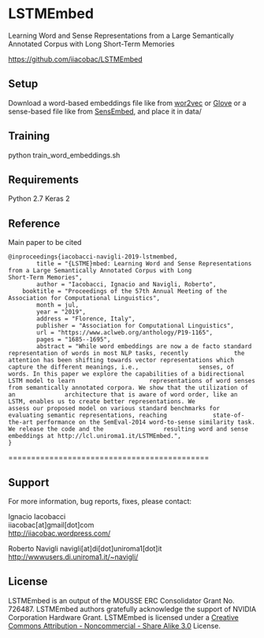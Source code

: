 # LSTMEmbed
Learning Word and Sense Representations from a Large Semantically Annotated Corpus with Long Short-Term Memories

https://github.com/iiacobac/LSTMEmbed

## Setup

Download a word-based embeddings file like from [wor2vec](https://code.google.com/archive/p/word2vec/) or [Glove](https://nlp.stanford.edu/projects/glove/) or a sense-based file like from [SensEmbed](https://iiacobac.wixsite.com/sensembed), and place it in data/


## Training

python train_word_embeddings.sh

## Requirements

   Python 2.7
   Keras 2

## Reference

Main paper to be cited

	@inproceedings{iacobacci-navigli-2019-lstmembed,
    		title = "{LSTME}mbed: Learning Word and Sense Representations from a Large Semantically Annotated Corpus with Long 			   Short-Term Memories",
    		author = "Iacobacci, Ignacio and Navigli, Roberto",
   		booktitle = "Proceedings of the 57th Annual Meeting of the Association for Computational Linguistics",
    		month = jul,
    		year = "2019",
    		address = "Florence, Italy",
    		publisher = "Association for Computational Linguistics",
    		url = "https://www.aclweb.org/anthology/P19-1165",
    		pages = "1685--1695",
    		abstract = "While word embeddings are now a de facto standard representation of words in most NLP tasks, recently 			  the attention has been shifting towards vector representations which capture the different meanings, i.e., 			     senses, of words. In this paper we explore the capabilities of a bidirectional LSTM model to learn 			      	representations of word senses from semantically annotated corpora. We show that the utilization of an 				architecture that is aware of word order, like an LSTM, enables us to create better representations. We 			assess our proposed model on various standard benchmarks for evaluating semantic representations, reaching 			   state-of-the-art performance on the SemEval-2014 word-to-sense similarity task. We release the code and the 			       resulting word and sense embeddings at http://lcl.uniroma1.it/LSTMEmbed.",
	}

============================================

## Support

For more information, bug reports, fixes, please contact:  

Ignacio Iacobacci   
iiacobac[at]gmail[dot]com  
http://iiacobac.wordpress.com/  

Roberto Navigli
navigli[at]di[dot]uniroma1[dot]it
http://wwwusers.di.uniroma1.it/~navigli/

## License

LSTMEmbed is an output of the MOUSSE ERC Consolidator Grant  No. 726487.
LSTMEmbed authors gratefully acknowledge the support of NVIDIA Corporation Hardware Grant.
LSTMEmbed is licensed under a [Creative Commons Attribution - Noncommercial - Share Alike 3.0](http://creativecommons.org/licenses/by-nc-sa/3.0/) License.
